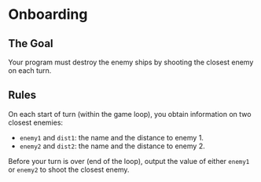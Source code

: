 # Onboarding

## The Goal

Your program must destroy the enemy ships by shooting the closest enemy on each turn.

## Rules

On each start of turn (within the game loop), you obtain information on two closest enemies:
- `enemy1` and `dist1`: the name and the distance to enemy 1.
- `enemy2` and `dist2`: the name and the distance to enemy 2.

Before your turn is over (end of the loop), output the value of either `enemy1` or `enemy2` to shoot the closest enemy.